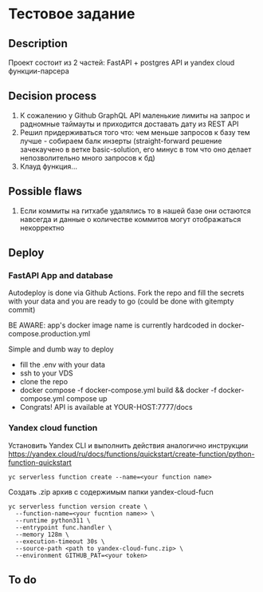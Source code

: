 # Тестовое задание
## Description
Проект состоит из 2 частей: FastAPI + postgres API и yandex cloud функции-парсера
## Decision process
1. К сожалению у Github GraphQL API маленькие лимиты на запрос и радномные таймауты и приходится доставать дату из REST API
2. Решил придерживаться того что: чем меньше запросов к базу тем лучше - собираем балк инзерты (straight-forward решение зачекаучено в ветке basic-solution, его минус в том что оно делает непозволительно много запросов к бд)
3. Клауд функция...

## Possible flaws
1. Если коммиты на гитхабе удалялись то в нашей базе они остаются навсегда и данные о количестве коммитов могут отображаться некорректно

## Deploy

### FastAPI App and database
Autodeploy is done via Github Actions. Fork the repo and fill the secrets with your data and you are ready to go (could be done with gitempty commit)

BE AWARE: app's docker image name is currently hardcoded in docker-compose.production.yml

Simple and dumb way to deploy
- fill the .env with your data
- ssh to your VDS
- clone the repo
- docker compose -f docker-compose.yml build && docker -f docker-compose.yml compose up
- Congrats! API is available at YOUR-HOST:7777/docs
### Yandex cloud function
Установить Yandex CLI и выполнить действия аналогично инструкции
https://yandex.cloud/ru/docs/functions/quickstart/create-function/python-function-quickstart
```
yc serverless function create --name=<your function name>
```
Создать .zip архив с содержимым папки yandex-cloud-fucn
```
yc serverless function version create \
  --function-name=<your fucntion name>> \
  --runtime python311 \
  --entrypoint func.handler \
  --memory 128m \
  --execution-timeout 30s \
  --source-path <path to yandex-cloud-func.zip> \
  --environment GITHUB_PAT=<your token>
```
## To do
